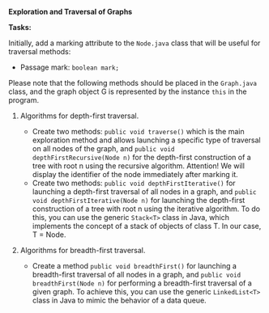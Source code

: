 **Exploration and Traversal of Graphs**

**Tasks:**

Initially, add a marking attribute to the `Node.java` class that will be useful for traversal methods:

- Passage mark: `boolean mark;`

Please note that the following methods should be placed in the `Graph.java` class, and the graph object G is represented by the instance `this` in the program.

1. Algorithms for depth-first traversal.
   - Create two methods: `public void traverse()` which is the main exploration method and allows launching a specific type of traversal on all nodes of the graph, and `public void depthFirstRecursive(Node n)` for the depth-first construction of a tree with root n using the recursive algorithm.
   Attention! We will display the identifier of the node immediately after marking it.
   - Create two methods: `public void depthFirstIterative()` for launching a depth-first traversal of all nodes in a graph, and `public void depthFirstIterative(Node n)` for launching the depth-first construction of a tree with root n using the iterative algorithm.
   To do this, you can use the generic `Stack<T>` class in Java, which implements the concept of a stack of objects of class T. In our case, T = Node.

2. Algorithms for breadth-first traversal.
   - Create a method `public void breadthFirst()` for launching a breadth-first traversal of all nodes in a graph, and `public void breadthFirst(Node n)` for performing a breadth-first traversal of a given graph.
   To achieve this, you can use the generic `LinkedList<T>` class in Java to mimic the behavior of a data queue.
